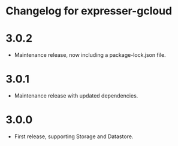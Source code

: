 # Changelog for expresser-gcloud

3.0.2
=====
* Maintenance release, now including a package-lock.json file.

3.0.1
=====
* Maintenance release with updated dependencies.

3.0.0
=====
* First release, supporting Storage and Datastore.
